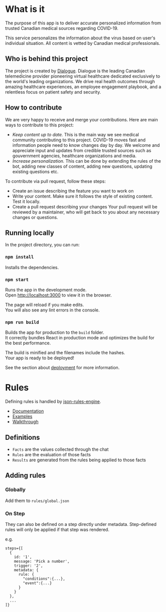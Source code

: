 # What is it
The purpose of this app is to deliver accurate personalized information from trusted Canadian medical sources regarding COVID-19.

This service personalizes the information about the virus based on user's individual situation. All content is vetted by Canadian medical professionals. 

## Who is behind this project
The project is created by [Dialogue](dialogue.co). Dialogue is the leading Canadian telemedicine provider pioneering virtual healthcare dedicated exclusively to the world's leading organizations. We drive real health outcomes through amazing healthcare experiences, an employee engagement playbook, and a relentless focus on patient safety and security.


## How to contribute
We are very happy to receive and merge your contributions. Here are main ways to contribute to this project:
- *Keep content up to date.* This is the main way we see medical community contributing to this project. COVID-19 moves fast and information people need to know changes day by day. We welcome and appreciate input and updates from credible trusted sources such as gouvernment agencies, healthcare organizations and media.
- *Increase personalization.* This can be done by extending the rules of the bot, adding new classes of content, adding new questions, updating existing questions etc.
 

To contribute via pull request, follow these steps:
- Create an issue describing the feature you want to work on
- Write your content. Make sure it follows the style of existing content. Test it locally.
- Create a pull request describing your changes
Your pull request will be reviewed by a maintainer, who will get back to you about any necessary changes or questions.


## Running locally

In the project directory, you can run:

### `npm install`
Installs the dependencies.

### `npm start`
Runs the app in the development mode.<br />
Open [http://localhost:3000](http://localhost:3000) to view it in the browser.

The page will reload if you make edits.<br />
You will also see any lint errors in the console.

### `npm run build`
Builds the app for production to the `build` folder.<br />
It correctly bundles React in production mode and optimizes the build for the best performance.

The build is minified and the filenames include the hashes.<br />
Your app is ready to be deployed!

See the section about [deployment](https://facebook.github.io/create-react-app/docs/deployment) for more information.


# Rules
Defining rules is handled by [json-rules-engine](https://github.com/cachecontrol/json-rules-engine).

- [Documentation](https://github.com/CacheControl/json-rules-engine/tree/master/docs)
- [Examples](https://github.com/CacheControl/json-rules-engine/tree/master/examples)
- [Walkthrough](https://github.com/CacheControl/json-rules-engine/blob/master/docs/walkthrough.md)

## Definitions
- `Facts` are the values collected through the chat
- `Rules` are the evaluation of those facts
- `Results` are generated from the rules being applied to those facts

## Adding rules

### Globally
Add them to `rules/global.json`

### On Step
They can also be defined on a step directly under metadata. Step-defined rules will only be applied if that step was rendered.

e.g.
```
steps={[
  {
    id: '1',
    message: 'Pick a number',
    trigger: '2',
    metadata: {
      rule: {
        "conditions":{...},
        "event":{...}
      }
    }
  },
  ...
]}
```
